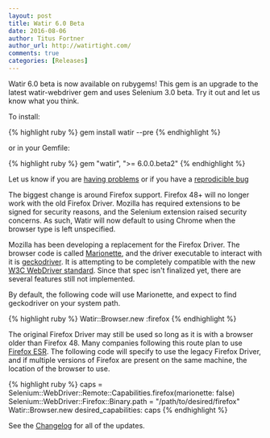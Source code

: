 ```yaml
---
layout: post
title: Watir 6.0 Beta
date: 2016-08-06
author: Titus Fortner
author_url: http://watirtight.com/
comments: true
categories: [Releases]
---
```


Watir 6.0 beta is now available on rubygems! This gem is an upgrade to 
the latest watir-webdriver gem and uses Selenium 3.0 beta.
Try it out and let us know what you think.

<!--more-->

To install:

{% highlight ruby %}
gem install watir --pre
{% endhighlight %}

or in your Gemfile:

{% highlight ruby %}
gem "watir", ">= 6.0.0.beta2"
{% endhighlight %}
 
Let us know if you are [having problems](http://watir.com/help/) 
or if you have a [reprodicible bug](https://github.com/watir/watir/issues)
 
The biggest change is around Firefox support. Firefox 48+ will no longer work
with the old Firefox Driver. Mozilla has required extensions to be signed for
security reasons, and the Selenium extension raised security concerns. 
As such, Watir will now default to using Chrome when the browser type is left 
unspecified.

Mozilla has been developing a replacement for the Firefox Driver. 
The browser code is called 
[Marionette](https://developer.mozilla.org/en-US/docs/Mozilla/QA/Marionette/WebDriver), 
and the driver executable
to interact with it is [geckodriver](https://github.com/mozilla/geckodriver/releases).
It is attempting to be completely compatible with the new 
[W3C WebDriver standard](https://w3c.github.io/webdriver/webdriver-spec.html). 
Since that spec isn't finalized yet, there are several features still not implemented.

By default, the following code will use Marionette, and expect to find geckodriver 
on your system path.

{% highlight ruby %}
Watir::Browser.new :firefox
{% endhighlight %}

The original Firefox Driver may still be used so long as it is with a browser
 older than Firefox 48. Many companies following this route plan to use
 [Firefox ESR](https://www.mozilla.org/en-US/firefox/organizations/).
The following code will specify to use the legacy Firefox Driver, and if multiple
versions of Firefox are present on the same machine, the location of the browser
to use.

{% highlight ruby %}
caps = Selenium::WebDriver::Remote::Capabilities.firefox(marionette: false)
Selenium::WebDriver::Firefox::Binary.path = "/path/to/desired/firefox"
Watir::Browser.new desired_capabilities: caps
{% endhighlight %}

See the [Changelog](https://github.com/watir/watir/blob/master/CHANGES.md) for
all of the updates.
